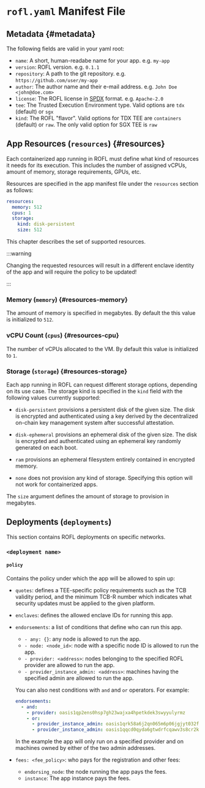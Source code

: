 # `rofl.yaml` Manifest File

## Metadata {#metadata}

The following fields are valid in your yaml root:

- `name`: A short, human-readabe name for your app. e.g. `my-app`
- `version`: ROFL version. e.g. `0.1.1`
- `repository`: A path to the git repository. e.g.
  `https://github.com/user/my-app`
- `author`: The author name and their e-mail address. e.g.
  `John Doe <john@doe.com>`
- `license`: The ROFL license in [SPDX] format. e.g. `Apache-2.0`
- `tee`: The Trusted Execution Environment type. Valid options are `tdx`
  (default) or `sgx`
- `kind`: The ROFL "flavor". Valid options for TDX TEE are `containers`
  (default) or `raw`. The only valid option for SGX TEE is `raw`

[SPDX]: https://spdx.org/licenses/

## App Resources (`resources`) {#resources}

Each containerized app running in ROFL must define what kind of resources it
needs for its execution. This includes the number of assigned vCPUs, amount of
memory, storage requirements, GPUs, etc.

Resources are specified in the app manifest file under the `resources` section
as follows:

```yaml
resources:
  memory: 512
  cpus: 1
  storage:
    kind: disk-persistent
    size: 512
```

This chapter describes the set of supported resources.

:::warning

Changing the requested resources will result in a different enclave identity of
the app and will require the policy to be updated!

:::

### Memory (`memory`) {#resources-memory}

The amount of memory is specified in megabytes. By default the this value is
initialized to `512`.

### vCPU Count (`cpus`) {#resources-cpu}

The number of vCPUs allocated to the VM. By default this value is initialized to
`1`.

### Storage (`storage`) {#resources-storage}

Each app running in ROFL can request different storage options, depending on its
use case. The storage kind is specified in the `kind` field with the following
values currently supported:

- `disk-persistent` provisions a persistent disk of the given size. The disk is
  encrypted and authenticated using a key derived by the decentralized on-chain
  key management system after successful attestation.

- `disk-ephemeral` provisions an ephemeral disk of the given size. The disk is
  encrypted and authenticated using an ephemeral key randomly generated on each
  boot.

- `ram` provisions an ephemeral filesystem entirely contained in encrypted
  memory.

- `none` does not provision any kind of storage. Specifying this option will not
  work for containerized apps.

The `size` argument defines the amount of storage to provision in megabytes.

## Deployments (`deployments`)

This section contains ROFL deployments on specific networks.

### `<deployment name>`

#### `policy`

Contains the policy under which the app will be allowed to spin up:

- `quotes`: defines a TEE-specific policy requirements such as the TCB validity
  period, and the minimum TCB-R number which indicates what security updates
  must be applied to the given platform.
- `enclaves`: defines the allowed enclave IDs for running this app.
- `endorsements`: a list of conditions that define who can run this app.
  - `- any: {}`: any node is allowed to run the app.
  - `- node: <node_id>`: node with a specific node ID is allowed to run the app.
  - `- provider: <address>`: nodes belonging to the specified ROFL provider
    are allowed to run the app.
  - `- provider_instance_admin: <address>`: machines having the specified admin
    are allowed to run the app.

  You can also nest conditions with `and` and `or` operators. For example:

  ```yaml title="policy.yaml"
  endorsements:
    - and:
      - provider: oasis1qp2ens0hsp7gh23wajxa4hpetkdek3swyyulyrmz
      - or:
        - provider_instance_admin: oasis1qrk58a6j2qn065m6p06jgjyt032f7qucy5wqeqpt
        - provider_instance_admin: oasis1qqcd0qyda6gtwdrfcqawv3s8cr2kupzw9v967au6
  ```

  In the example the app will only run on a specified provider and on machines
  owned by either of the two admin addresses.

- `fees: <fee_policy>`: who pays for the registration and other fees:
  - `endorsing_node`: the node running the app pays the fees.
  - `instance`: The app instance pays the fees.
